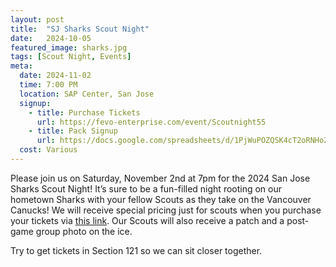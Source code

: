 ```yaml
---
layout: post
title:  "SJ Sharks Scout Night"
date:   2024-10-05
featured_image: sharks.jpg
tags: [Scout Night, Events]
meta:
  date: 2024-11-02
  time: 7:00 PM
  location: SAP Center, San Jose
  signup:
    - title: Purchase Tickets
      url: https://fevo-enterprise.com/event/Scoutnight55
    - title: Pack Signup
      url: https://docs.google.com/spreadsheets/d/1PjWuPOZQSK4cT2oRNHoZB7SLTYdtjZe91H9a73GW3To/edit?usp=sharing
  cost: Various
---
```


Please join us on Saturday, November 2nd at 7pm for the 2024 San Jose Sharks Scout Night! It’s sure to be a fun-filled night rooting on our hometown Sharks with your fellow Scouts as they take on the Vancouver Canucks! We will receive special pricing just for scouts when you purchase your tickets via [this link](https://fevo-enterprise.com/event/Scoutnight55). Our Scouts will also receive a patch and a post-game group photo on the ice.

Try to get tickets in Section 121 so we can sit closer together.
